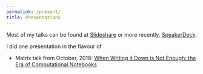 ```yaml
---
permalink: /present/
title: Presentations
---
```


Most of my talks can be found at [Slideshare](https://www.slideshare.net/neilernst) or more recently, [SpeakerDeck](https://speakerdeck.com/neilernst).

I did one presentation in the flavour of 
* Matrix talk from October, 2018: [When Writing it Down is Not Enough: the Era of Computational Notebooks](matrix-blog.html)
